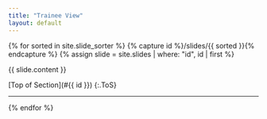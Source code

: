 ```yaml
---
title: "Trainee View"
layout: default
---
```


{% for sorted in site.slide_sorter %}
  {% capture id %}/slides/{{ sorted }}{% endcapture %}
  {% assign slide = site.slides | where: "id", id | first %}
  
  <a name="{{ id }}"></a>
  
  {{ slide.content }}

  [Top of Section](#{{ id }})
  {:.ToS}
  
  ---
  
{% endfor %}

